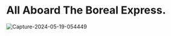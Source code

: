 # All Aboard The Boreal Express.

![Capture-2024-05-19-054449](https://github.com/faisalsayed10/summer-site/assets/39828164/c6cadb72-1ddd-4815-b599-36ecbb905660)
